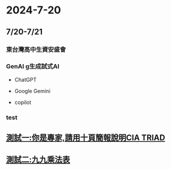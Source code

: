 # 2024-7-20

## 7/20-7/21

### 東台灣高中生資安盛會

### GenAI g生成試式AI
- ChatGPT

- Google Gemini

- copilot

### test

## [測試一:你是專家,請用十頁簡報說明CIA TRIAD](TEST1.md)
## [測試二:九九乘法表](TEST2.md)
